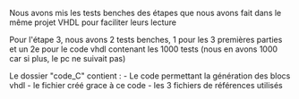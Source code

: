 Nous avons mis les tests benches des étapes que nous avons fait dans le même projet VHDL pour faciliter leurs lecture

Pour l'étape 3, nous avons 2 tests benches, 1 pour les 3 premières parties et un 2e pour le code vhdl contenant les 1000 tests (nous en avons 1000 car si plus, le pc ne suivait pas)

Le dossier "code_C" contient :
    - Le code permettant la génération des blocs vhdl
    - le fichier créé grace à ce code
    - les 3 fichiers de références utilisés